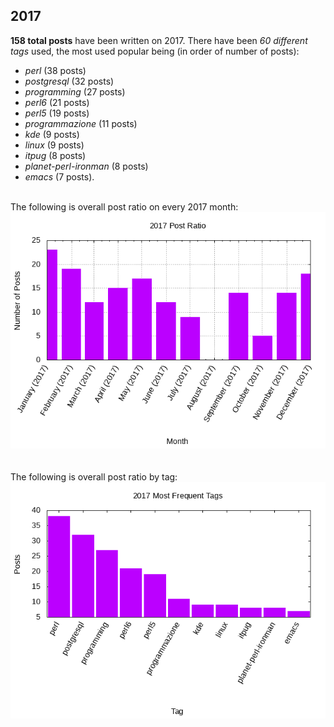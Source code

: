 ## 2017 

**158 total posts** have been written on 2017.
There have been *60 different tags* used, the most
used popular being (in order of number of posts):
 
- *perl* (38 posts)  
- *postgresql* (32 posts)  
- *programming* (27 posts)  
- *perl6* (21 posts)  
- *perl5* (19 posts)  
- *programmazione* (11 posts)  
- *kde* (9 posts)  
- *linux* (9 posts)  
- *itpug* (8 posts)  
- *planet-perl-ironman* (8 posts)  
- *emacs* (7 posts).<br/>
<br/>
The following is overall post ratio on every 2017 month:
<br/>
    <center>
      <img src="/images/stats/2017-months.png" alt="2017 post ratio per month" />
    </center>
<br/>

<br/>
The following is overall post ratio by tag:
<br/>
  <center>
    <img src="/images/stats/2017-tags.png" alt="2017 post ratio per tag" />
  </center>
<br/>
